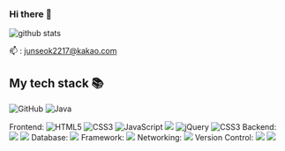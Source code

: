 ### Hi there 👋

![github stats](https://github-readme-stats.vercel.app/api?username=HanJunSeok-HJS&show_icons=true&theme=merko) <br>

📫 : junseok2217@kakao.com <br>

<h2> My tech stack 📚 </h2>



![GitHub](https://img.shields.io/badge/-GitHub-000000?style=for-the-badge&logo=github&logoColor=ffffff)
![Java](https://img.shields.io/badge/-Java-F05032?style=for-the-badge&logo=Oracle&logoColor=ffffff)


Frontend: ![HTML5](https://img.shields.io/badge/-HTML5-F05032?style=for-the-badge&logo=html5&logoColor=ffffff)
![CSS3](https://img.shields.io/badge/-CSS3-007ACC?style=for-the-badge&logo=css3)
![JavaScript](https://img.shields.io/badge/-JavaScript-%23F7DF1C?style=for-the-badge&logo=javascript&logoColor=000000&labelColor=%23F7DF1C&color=%23FFCE5A)
<img src="https://img.shields.io/badge/jQuery-0769AD?style=flat-square&logo=jQuery&logoColor=white">
![jQuery](https://img.shields.io/badge/-jQuery-007ACC?style=for-the-badge&logo=jQuery)
![CSS3](https://img.shields.io/badge/-CSS3-007ACC?style=for-the-badge&logo=css3)
Backend: <span><img src="https://img.shields.io/badge/Java-ED8B00?style=flat-square&logo=Oracle&logoColor=white">
<img src="https://img.shields.io/badge/Python-3776AB?style=flat-square&logo=Python&logoColor=white">
Database: <span><img src="https://img.shields.io/badge/JDBC-FF3621?style=flat-square&logo=DataBricks&logoColor=white"></span>
Framework: <span><img src="https://img.shields.io/badge/Spring-6DB33F?style=flat-square&logo=Spring&logoColor=white"></span>
Networking: <span><img src="https://img.shields.io/badge/Tomcat-F8DC75?style=flat-square&logo=ApacheTomcat&logoColor=black"></span>
Version Control: <span><img src="https://img.shields.io/badge/GitHub-181717?style=flat-square&logo=GitHub&logoColor=white"></span>
<img src="https://img.shields.io/badge/Git-F05032?style=flat-square&logo=Git&logoColor=white"></span>
